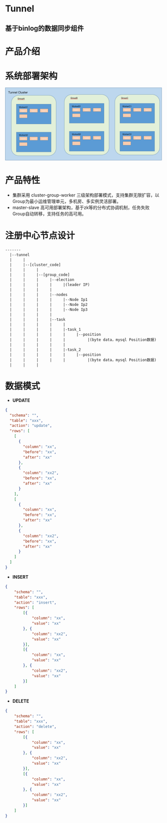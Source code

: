 Tunnel
====
基于binlog的数据同步组件
----

# 产品介绍

# 系统部署架构
![部署架构](./document/tunnel架构.png)

# 产品特性
- 集群采用 cluster-group-worker 三级架构部署模式，支持集群无限扩容，以Group为最小运维管理单元，多机房、多实例灵活部署。
- master-slave 高可用部署架构，基于zk等的分布式协调机制，任务失败Group自动转移，支持任务的高可用。



# 注册中心节点设计

```shell 
-------
  |--tunnel
  |     |
  |     |--[cluster_code]
  |     |     |
  |     |     |--[group_code]
  |     |     |     |--election
  |     |     |     |     |(leader IP)  
  |     |     |     |
  |     |     |     |--nodes
  |     |     |     |     |--Node Ip1
  |     |     |     |     |--Node Ip2
  |     |     |     |     |--Node Ip3
  |     |     |     |     
  |     |     |     |--task
  |     |     |     |     |
  |     |     |     |     |-task_1
  |     |     |     |     |     |--position
  |     |     |     |     |          |(byte data，mysql Position数据)
  |     |     |     |     |
  |     |     |     |     |-task_2
  |     |     |     |     |     |--position
  |     |     |     |     |          |(byte data，mysql Position数据)
  |     |     |

```

# 数据模式

* **UPDATE**

```json
{
  "schema": "",
  "table": "xxx",
  "action": "update",
  "rows": [
    [
      {
        "column": "xx",
        "before": "xx",
        "after": "xx"
      },
      {
        "column": "xx2",
        "before": "xx",
        "after": "xx"
      }
    ],
    [
      {
        "column": "xx",
        "before": "xx",
        "after": "xx"
      },
      {
        "column": "xx2",
        "before": "xx",
        "after": "xx"
      }
    ]
  ]
}
```

* **INSERT**
```json
{
	"schema": "",
	"table": "xxx",
	"action": "insert",
	"rows": [
		[{
			"column": "xx",
			"value": "xx"
		}, {
			"column": "xx2",
			"value": "xx"
		}],
		[{
			"column": "xx",
			"value": "xx"
		}, {
			"column": "xx2",
			"value": "xx"
		}]
	]
}
```

* **DELETE**
```json
{
	"schema": "",
	"table": "xxx",
	"action": "delete",
	"rows": [
		[{
			"column": "xx",
			"value": "xx"
		}, {
			"column": "xx2",
			"value": "xx"
		}],
		[{
			"column": "xx",
			"value": "xx"
		}, {
			"column": "xx2",
			"value": "xx"
		}]
	]
}
```